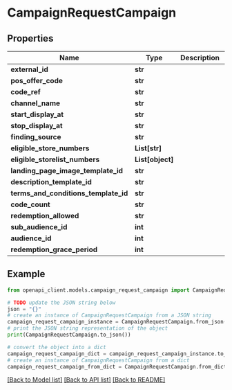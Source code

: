 # CampaignRequestCampaign


## Properties

Name | Type | Description | Notes
------------ | ------------- | ------------- | -------------
**external_id** | **str** |  | [optional] 
**pos_offer_code** | **str** |  | [optional] 
**code_ref** | **str** |  | [optional] 
**channel_name** | **str** |  | [optional] 
**start_display_at** | **str** |  | [optional] 
**stop_display_at** | **str** |  | [optional] 
**finding_source** | **str** |  | [optional] 
**eligible_store_numbers** | **List[str]** |  | [optional] 
**eligible_storelist_numbers** | **List[object]** |  | [optional] 
**landing_page_image_template_id** | **str** |  | [optional] 
**description_template_id** | **str** |  | [optional] 
**terms_and_conditions_template_id** | **str** |  | [optional] 
**code_count** | **str** |  | [optional] 
**redemption_allowed** | **str** |  | [optional] 
**sub_audience_id** | **int** |  | [optional] 
**audience_id** | **int** |  | [optional] 
**redemption_grace_period** | **int** |  | [optional] 

## Example

```python
from openapi_client.models.campaign_request_campaign import CampaignRequestCampaign

# TODO update the JSON string below
json = "{}"
# create an instance of CampaignRequestCampaign from a JSON string
campaign_request_campaign_instance = CampaignRequestCampaign.from_json(json)
# print the JSON string representation of the object
print(CampaignRequestCampaign.to_json())

# convert the object into a dict
campaign_request_campaign_dict = campaign_request_campaign_instance.to_dict()
# create an instance of CampaignRequestCampaign from a dict
campaign_request_campaign_from_dict = CampaignRequestCampaign.from_dict(campaign_request_campaign_dict)
```
[[Back to Model list]](../README.md#documentation-for-models) [[Back to API list]](../README.md#documentation-for-api-endpoints) [[Back to README]](../README.md)


